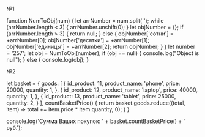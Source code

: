 №1

function NumToObj(num) {
    let arrNumber = num.split('');
    while (arrNumber.length < 3) {
        arrNumber.unshift(0);
    }
    let objNumber = {};
    if (arrNumber.length > 3) {
        return null;
    }
    else {
        objNumber['сотни'] = +arrNumber[0];
        objNumber['десятки'] = +arrNumber[1];
        objNumber['единицы'] = +arrNumber[2];
        return objNumber;
    }
}
let number = '257';
let obj = NumToObj(number);
if (obj == null) {
    console.log("Object is null");
}
else {
    console.log(obj);
}

№2

let basket = {
    goods: [
        {
            id_product: 11,
            product_name: 'phone',
            price: 20000,
            quantity: 1,
        },
        {
            id_product: 12,
            product_name: 'laptop',
            price: 40000,
            quantity: 1,
        },
        {
            id_product: 13,
            product_name: 'tablet',
            price: 25000,
            quantity: 2,
        }
    ],
    countBasketPrice() {
        return basket.goods.reduce((total, item) => total += item.price * item.quantity, 0);
    }
}

console.log('Сумма Ваших покупок: ' + basket.countBasketPrice() + ' руб.');


